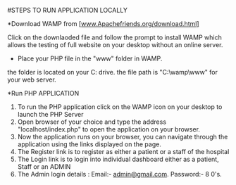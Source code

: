 #STEPS TO RUN APPLICATION LOCALLY

*Download WAMP from [www.Apachefriends.org/download.html]

Click on the downlaoded file and follow the prompt to install WAMP which allows the testing of full website on your desktop without an online server.

* Place your PHP file in the "www" folder in WAMP.

the folder is located on your C: drive. the file path is "C:\wamp\www" for your web server.

*Run PHP APPLICATION

1. To run the PHP application click on the WAMP icon on your desktop to launch the PHP Server
2. Open browser of your choice  and type the address "localhost/index.php" to open the application on your browser.
3. Now the application runs on your browser, you can navigate through the application using the links displayed on the page.
4. The Register link is to register as either a patient or a staff of the hospital
5. The Login link is to login into individual dashboard either as a patient, Staff or an ADMIN
6. The Admin login details : Email:- admin@gmail.com.   Password:- 8 0's. 
